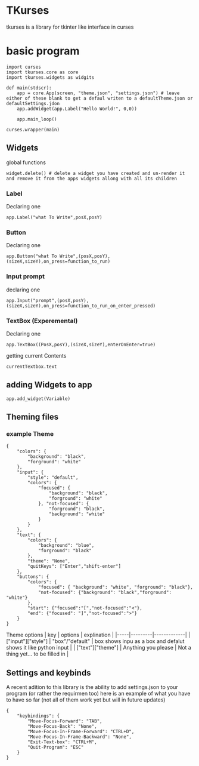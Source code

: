 # TKurses

tkurses is a library for tkinter like interface in curses

# basic program

```
import curses
import tkurses.core as core
import tkurses.widgets as widgits

def main(stdscr):
    app = core.App(screen, "theme.json", "settings.json") # leave either of these blank to get a defaul writen to a defaultTheme.json or defaultSettings.jdon
    app.addWidget(app.Label("Hello World!", 0,0))

    app.main_loop()

curses.wrapper(main)
```

## Widgets

global functions

```
widget.delete() # delete a widget you have created and un-render it and remove it from the apps widgets allong with all its children
```

### Label

Declaring one

```
app.Label("what To Write",posX,posY)
```

### Button

Declaring one

```
app.Button("what To Write",(posX,posY),(sizeX,sizeY),on_press=function_to_run)
```

### Input prompt

declaring one

```
app.Input("prompt",(posX,posY),(sizeX,sizeY),on_press=function_to_run_on_enter_pressed)

```

### TextBox (Experemental)

Declaring one

```
app.TextBox((PosX,posY),(sizeX,sizeY),enterOnEnter=true)
```

getting current Contents

```
currentTextbox.text
```

## adding Widgets to app

```
app.add_widget(Variable)
```

## Theming files

### example Theme

```
{
    "colors": {
        "background": "black",
        "forground": "white"
    },
    "input": {
        "style": "default",
        "colors": {
            "focused": {
                "background": "black",
                "forground": "white"
            }, "not-focused": {
                "forground": "black",
                "background": "white"
            }
        }
    },
    "text": {
        "colors": {
            "background": "blue",
            "forground": "black"
        },
        "theme": "None",
        "quitKeys": ["Enter","shift-enter"]
    },
    "buttons": {
        "colors": {
            "focused": { "background": "white", "forground": "black"},
            "not-focused": {"background": "black","forground": "white"}
        },
        "start": {"focused":"[","not-focused":"<"},
        "end": {"focused": "]","not-focused":">"}
    }
}
```

Theme options
| key | options | explination |
|-----|---------|-------------|
| ["input"]["style"] | "box"/"default" | box shows inpu as a box and defalut shows it like python input |
| ["text"]["theme"] | Anything you please | Not a thing yet... to be filled in |

## Settings and keybinds

A recent adition to this library is the ability to add settings.json to your program (or rather the requirmen too)
here is an example of what you have to have so far (not all of them work yet but will in future updates)

```
{
    "keybindings": {
        "Move-Focus-Forward": "TAB",
        "Move-Focus-Back": "None",
        "Move-Focus-In-Frame-Forward": "CTRL+D",
        "Move-Focus-In-Frame-Backward": "None",
        "Exit-Text-box": "CTRL+M",
        "Quit-Program": "ESC"
    }
}
```
